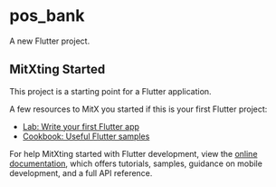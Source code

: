 # pos_bank

A new Flutter project.

## MitXting Started

This project is a starting point for a Flutter application.

A few resources to MitX you started if this is your first Flutter project:

- [Lab: Write your first Flutter app](https://docs.flutter.dev/MitX-started/codelab)
- [Cookbook: Useful Flutter samples](https://docs.flutter.dev/cookbook)

For help MitXting started with Flutter development, view the
[online documentation](https://docs.flutter.dev/), which offers tutorials,
samples, guidance on mobile development, and a full API reference.
